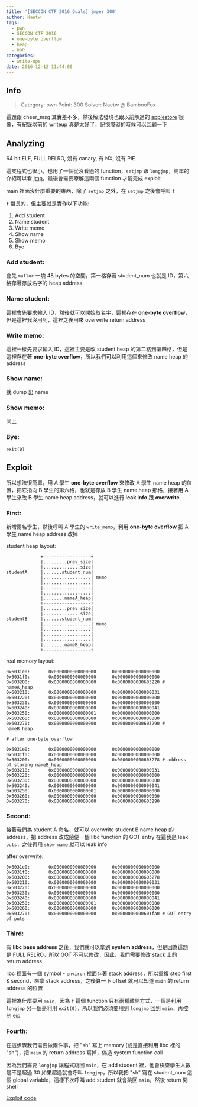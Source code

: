 ```yaml
---
title: '[SECCON CTF 2016 Quals] jmper 300'
author: Naetw
tags:
  - pwn
  - SECCON CTF 2016
  - one-byte overflow
  - heap
  - ROP
categories:
  - write-ups
date: 2016-12-12 11:44:00
---
```


## Info
> Category: pwn
> Point: 300
> Solver: Naetw @ BambooFox

這題跟 cheer_msg 其實差不多，然後解法發現也跟以前解過的 [applestore](http://train.cs.nctu.edu.tw/problems/16) 很像，有紀錄以前的 writeup 真是太好了，記憶障礙的時候可以回顧一下

<!-- more -->

## Analyzing

64 bit ELF, FULL RELRO, 沒有 canary, 有 NX, 沒有 PIE

這支程式也很小，也用了一個從沒看過的 function，`setjmp` 跟 `longjmp`，簡單的介紹可以看 [jmp](http://www.cnblogs.com/hazir/p/c_setjmp_longjmp.html)，最後會需要瞭解這兩個 function 才能完成 exploit

main 裡面沒什麼重要的東西，除了 `setjmp` 之外，在 `setjmp` 之後會呼叫 `f`

`f` 蠻長的，但主要就是實作以下功能:

1. Add student
2. Name student
3. Write memo
4. Show name
5. Show memo
6. Bye


### Add student:

會先 `malloc` 一塊 48 bytes 的空間，第一格存著 student_num 也就是 ID，第六格存著存放名字的 heap address

### Name student:

這裡會先要求輸入 ID，然後就可以開始取名字，這裡存在 **one-byte overflow**，但是這裡我沒用到，這裡之後用來 overwrite return address

### Write memo:

這裡一樣先要求輸入 ID，這裡主要是改 student heap 的第二格到第四格，但是這裡存在著 **one-byte overflow**，所以我們可以利用這個來修改 name heap 的 address

### Show name:

就 dump 出 name

### Show memo:

同上

### Bye:

`exit(0)`

## Exploit

所以想法很簡單，用 A 學生 **one-byte overflow** 來修改 A 學生 name heap 的位置，把它指向 B 學生的第六格，也就是存放 B 學生 name heap 那格，接著用 A 學生來改 B 學生 name heap address，就可以進行 **leak info** 跟 **overwrite**

### First:

新增兩名學生，然後呼叫 A 學生的 `write_memo`，利用 **one-byte overflow** 把 A 學生 name heap address 改掉

student heap layout:

```
             +------------------+
             |.........prev_size|
             |..............size|
studentA     |.......student_num|
             |..................| memo
             |..................|
             |..................|
             |..................|
             |........nameA_heap|
             +------------------+
             |.........prev_size|
             |..............size|
studentB     |.......student_num|
             |..................| memo
             |..................|
             |..................|
             |..................|
             |........nameB_heap|
             +------------------+
```

real memory layout:

```assembly
0x6031e0:       0x0000000000000000      0x0000000000000000
0x6031f0:       0x0000000000000000      0x0000000000000000
0x603200:       0x0000000000000000      0x0000000000603220 # nameA_heap
0x603210:       0x0000000000000000      0x0000000000000031
0x603220:       0x0000000000000000      0x0000000000000000
0x603230:       0x0000000000000000      0x0000000000000000
0x603240:       0x0000000000000000      0x0000000000000041
0x603250:       0x0000000000000001      0x0000000000000000
0x603260:       0x0000000000000000      0x0000000000000000
0x603270:       0x0000000000000000      0x0000000000603290 # nameB_heap

# after one-byte overflow

0x6031e0:       0x0000000000000000      0x0000000000000000
0x6031f0:       0x0000000000000000      0x0000000000000000
0x603200:       0x0000000000000000      0x0000000000603278 # address of storing nameB_heap
0x603210:       0x0000000000000000      0x0000000000000031
0x603220:       0x0000000000000000      0x0000000000000000
0x603230:       0x0000000000000000      0x0000000000000000
0x603240:       0x0000000000000000      0x0000000000000041
0x603250:       0x0000000000000001      0x0000000000000000
0x603260:       0x0000000000000000      0x0000000000000000
0x603270:       0x0000000000000000      0x0000000000603290

```

### Second:

接著我們為 student A 命名，就可以 overwrite student B name heap 的 address，把 address 改成隨便一個 libc function 的 GOT entry 在這我是 leak `puts`，之後再用 `show name` 就可以 leak info

after overwrite:

```
0x6031e0:       0x0000000000000000      0x0000000000000000
0x6031f0:       0x0000000000000000      0x0000000000000000
0x603200:       0x0000000000000000      0x0000000000603278
0x603210:       0x0000000000000000      0x0000000000000031
0x603220:       0x0000000000000000      0x0000000000000000
0x603230:       0x0000000000000000      0x0000000000000000
0x603240:       0x0000000000000000      0x0000000000000041
0x603250:       0x0000000000000001      0x0000000000000000
0x603260:       0x0000000000000000      0x0000000000000000
0x603270:       0x0000000000000000      0x0000000000601fa0 # GOT entry of puts
```

### Third:

有 **libc base address** 之後，我們就可以拿到 **system address**，但是因為這題是 FULL RELRO，所以 GOT 不可以修改，因此，我們需要修改 stack 上的 return address

libc 裡面有一個 symbol - `environ` 裡面存著 stack address，所以重複 step first & second，來拿 stack address，之後算一下 offset 就可以知道 `main` 的 return address 的位置

這裡為什麼要用 `main`，因為 `f` 這個 function 只有兩種離開方式，一個是利用 `longjmp` 另一個是利用 `exit(0)`，所以我們必須要用到 `longjmp` 回到 `main`，再控制 eip

### Fourth:

在這步驟我們需要做兩件事，把 "sh" 寫上 memory (或是直接利用 libc 裡的 "sh")，把 `main` 的 return address 寫掉，偽造 system function call

因為我們需要 `longjmp` 讓程式跳回 `main`，在 add student 裡，他會檢查學生人數是不是超過 30 如果超過就會呼叫 `longjmp`，所以我把 "sh" 寫在 student_num 這個 global variable，這樣下次呼叫 add student 就會跳回 `main`，然後 return 開 shell

[Exploit code](https://github.com/Naetw/CTF-write-up/blob/master/SECCON-CTF-2016/jmper/ex.py)

